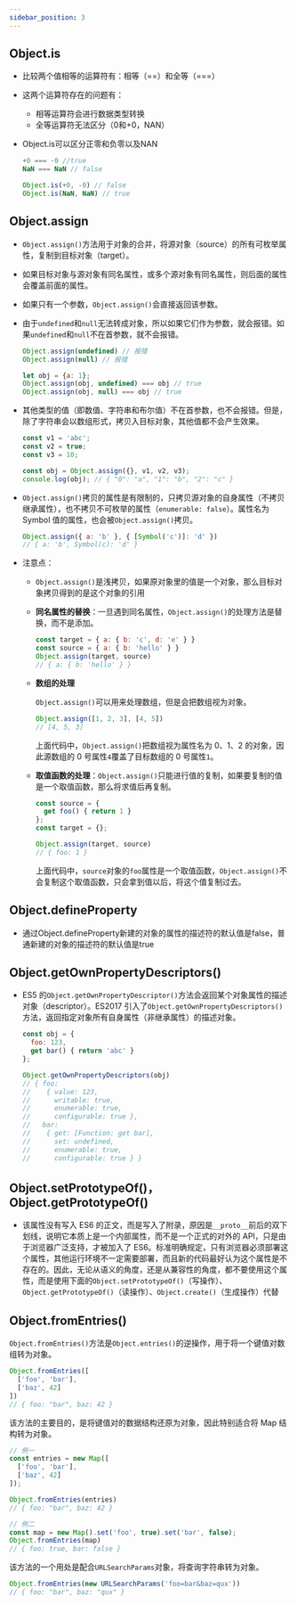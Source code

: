 ```yaml
---
sidebar_position: 3
---
```


## Object.is

- 比较两个值相等的运算符有：相等（==）和全等（===）

- 这两个运算符存在的问题有：

  - 相等运算符会进行数据类型转换
  - 全等运算符无法区分（0和+0，NAN）

- Object.is可以区分正零和负零以及NAN

  ```js
  +0 === -0 //true
  NaN === NaN // false
  
  Object.is(+0, -0) // false
  Object.is(NaN, NaN) // true
  ```

## Object.assign

- `Object.assign()`方法用于对象的合并，将源对象（source）的所有可枚举属性，复制到目标对象（target）。

- 如果目标对象与源对象有同名属性，或多个源对象有同名属性，则后面的属性会覆盖前面的属性。

- 如果只有一个参数，`Object.assign()`会直接返回该参数。

- 由于`undefined`和`null`无法转成对象，所以如果它们作为参数，就会报错。如果`undefined`和`null`不在首参数，就不会报错。

  ```js
  Object.assign(undefined) // 报错
  Object.assign(null) // 报错
  
  let obj = {a: 1};
  Object.assign(obj, undefined) === obj // true
  Object.assign(obj, null) === obj // true
  ```

- 其他类型的值（即数值、字符串和布尔值）不在首参数，也不会报错。但是，除了字符串会以数组形式，拷贝入目标对象，其他值都不会产生效果。

  ```javascript
  const v1 = 'abc';
  const v2 = true;
  const v3 = 10;
  
  const obj = Object.assign({}, v1, v2, v3);
  console.log(obj); // { "0": "a", "1": "b", "2": "c" }
  ```

- `Object.assign()`拷贝的属性是有限制的，只拷贝源对象的自身属性（不拷贝继承属性），也不拷贝不可枚举的属性（`enumerable: false`）。属性名为 Symbol 值的属性，也会被`Object.assign()`拷贝。

  ```javascript
  Object.assign({ a: 'b' }, { [Symbol('c')]: 'd' })
  // { a: 'b', Symbol(c): 'd' }
  ```

- 注意点：

  - `Object.assign()`是浅拷贝，如果原对象里的值是一个对象，那么目标对象拷贝得到的是这个对象的引用

  - **同名属性的替换**：一旦遇到同名属性，`Object.assign()`的处理方法是替换，而不是添加。

    ```javascript
    const target = { a: { b: 'c', d: 'e' } }
    const source = { a: { b: 'hello' } }
    Object.assign(target, source)
    // { a: { b: 'hello' } }
    ```

  - **数组的处理**

    `Object.assign()`可以用来处理数组，但是会把数组视为对象。

    ```javascript
    Object.assign([1, 2, 3], [4, 5])
    // [4, 5, 3]
    ```

    上面代码中，`Object.assign()`把数组视为属性名为 0、1、2 的对象，因此源数组的 0 号属性`4`覆盖了目标数组的 0 号属性`1`。

  - **取值函数的处理**：`Object.assign()`只能进行值的复制，如果要复制的值是一个取值函数，那么将求值后再复制。

    ```javascript
    const source = {
      get foo() { return 1 }
    };
    const target = {};
    
    Object.assign(target, source)
    // { foo: 1 }
    ```

    上面代码中，`source`对象的`foo`属性是一个取值函数，`Object.assign()`不会复制这个取值函数，只会拿到值以后，将这个值复制过去。

## Object.defineProperty

- 通过Object.defineProperty新建的对象的属性的描述符的默认值是false，普通新建的对象的描述符的默认值是true

## Object.getOwnPropertyDescriptors()

- ES5 的`Object.getOwnPropertyDescriptor()`方法会返回某个对象属性的描述对象（descriptor）。ES2017 引入了`Object.getOwnPropertyDescriptors()`方法，返回指定对象所有自身属性（非继承属性）的描述对象。

  ```js
  const obj = {
    foo: 123,
    get bar() { return 'abc' }
  };
  
  Object.getOwnPropertyDescriptors(obj)
  // { foo:
  //    { value: 123,
  //      writable: true,
  //      enumerable: true,
  //      configurable: true },
  //   bar:
  //    { get: [Function: get bar],
  //      set: undefined,
  //      enumerable: true,
  //      configurable: true } }
  ```

## Object.setPrototypeOf()，Object.getPrototypeOf() 

- 该属性没有写入 ES6 的正文，而是写入了附录，原因是`__proto__`前后的双下划线，说明它本质上是一个内部属性，而不是一个正式的对外的 API，只是由于浏览器广泛支持，才被加入了 ES6。标准明确规定，只有浏览器必须部署这个属性，其他运行环境不一定需要部署，而且新的代码最好认为这个属性是不存在的。因此，无论从语义的角度，还是从兼容性的角度，都不要使用这个属性，而是使用下面的`Object.setPrototypeOf()`（写操作）、`Object.getPrototypeOf()`（读操作）、`Object.create()`（生成操作）代替

## Object.fromEntries()

`Object.fromEntries()`方法是`Object.entries()`的逆操作，用于将一个键值对数组转为对象。

```javascript
Object.fromEntries([
  ['foo', 'bar'],
  ['baz', 42]
])
// { foo: "bar", baz: 42 }
```

该方法的主要目的，是将键值对的数据结构还原为对象，因此特别适合将 Map 结构转为对象。

```javascript
// 例一
const entries = new Map([
  ['foo', 'bar'],
  ['baz', 42]
]);

Object.fromEntries(entries)
// { foo: "bar", baz: 42 }

// 例二
const map = new Map().set('foo', true).set('bar', false);
Object.fromEntries(map)
// { foo: true, bar: false }
```

该方法的一个用处是配合`URLSearchParams`对象，将查询字符串转为对象。

```javascript
Object.fromEntries(new URLSearchParams('foo=bar&baz=qux'))
// { foo: "bar", baz: "qux" }
```